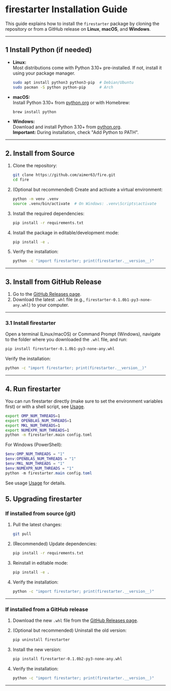 # firestarter Installation Guide

This guide explains how to install the `firestarter` package by cloning the repository or from a GitHub release on **Linux**, **macOS**, and **Windows**.

---

## 1 Install Python (if needed)

- **Linux:**  
  Most distributions come with Python 3.10+ pre-installed. If not, install it using your package
  manager.

  ```sh
  sudo apt install python3 python3-pip  # Debian/Ubuntu
  sudo pacman -S python python-pip      # Arch
  ```

- **macOS:**  
  Install Python 3.10+ from [python.org](https://www.python.org/downloads/) or with Homebrew:

  ```sh
  brew install python
  ```

- **Windows:**  
  Download and install Python 3.10+ from [python.org](https://www.python.org/downloads/windows/).  
  **Important:** During installation, check "Add Python to PATH".

---

## 2. Install from Source

1. Clone the repository:

   ```sh
   git clone https://github.com/aimer63/fire.git
   cd fire
   ```

2. (Optional but recommended) Create and activate a virtual environment:

   ```sh
   python -m venv .venv
   source .venv/bin/activate  # On Windows: .venv\Scripts\activate
   ```

3. Install the required dependencies:

   ```sh
   pip install -r requirements.txt
   ```

4. Install the package in editable/development mode:

   ```sh
   pip install -e .
   ```

5. Verify the installation:

   ```sh
   python -c "import firestarter; print(firestarter.__version__)"
   ```

---

## 3. Install from GitHub Release

1. Go to the [GitHub Releases page](https://github.com/aimer63/fire/releases).
2. Download the latest `.whl` file (e.g., `firestarter-0.1.0b1-py3-none-any.whl`) to your computer.

---

### 3.1 Install firestarter

Open a terminal (Linux/macOS) or Command Prompt (Windows), navigate to the folder where you
downloaded the `.whl` file, and run:

```sh
pip install firestarter-0.1.0b1-py3-none-any.whl
```

Verify the installation:

```sh
python -c "import firestarter; print(firestarter.__version__)"
```

---

## 4. Run firestarter

You can run firestarter directly (make sure to set the environment variables first) or
with a shell script, see [Usage](../docs/usage.md).

```sh
export OMP_NUM_THREADS=1
export OPENBLAS_NUM_THREADS=1
export MKL_NUM_THREADS=1
export NUMEXPR_NUM_THREADS=1
python -m firestarter.main config.toml
```

For Windows (PowerShell):

```powershell
$env:OMP_NUM_THREADS = "1"
$env:OPENBLAS_NUM_THREADS = "1"
$env:MKL_NUM_THREADS = "1"
$env:NUMEXPR_NUM_THREADS = "1"
python -m firestarter.main config.toml
```

See usage [Usage](../docs/usage.md) for details.

## 5. Upgrading firestarter

### If installed from source (git)

1. Pull the latest changes:

   ```sh
   git pull
   ```

2. (Recommended) Update dependencies:

   ```sh
   pip install -r requirements.txt
   ```

3. Reinstall in editable mode:

   ```sh
   pip install -e .
   ```

4. Verify the installation:

   ```sh
   python -c "import firestarter; print(firestarter.__version__)"
   ```

---

### If installed from a GitHub release

1. Download the new `.whl` file from the [GitHub Releases page](https://github.com/aimer63/fire/releases).
2. (Optional but recommended) Uninstall the old version:

   ```sh
   pip uninstall firestarter
   ```

3. Install the new version:

   ```sh
   pip install firestarter-0.1.0b2-py3-none-any.whl
   ```

4. Verify the installation:

   ```sh
   python -c "import firestarter; print(firestarter.__version__)"
   ```

---
